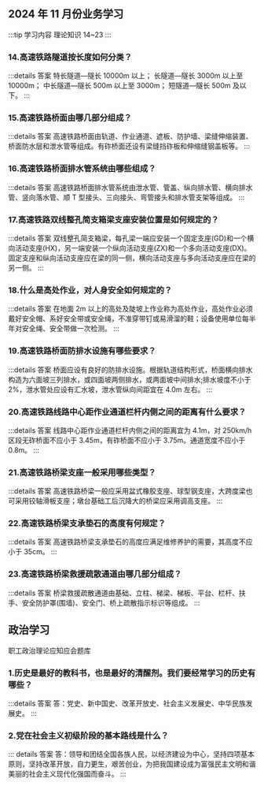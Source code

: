## 2024 年 11 月份业务学习

:::tip 学习内容
理论知识 14~23
:::

### 14.高速铁路隧道按长度如何分类？

:::details 答案
特长隧道—隧长 10000m 以上；
长隧道—隧长 3000m 以上至 10000m；
中长隧道—隧长 500m 以上至 3000m；
短隧道—隧长 500m 及以下。
:::

### 15.高速铁路桥面由哪几部分组成？

:::details 答案
高速铁路桥面由轨道、作业通道、遮板、防护墙、梁缝伸缩装置、桥面防水层和泄水管等组成。有砟桥面还设有梁缝挡砟板和伸缩缝钢盖板等。
:::

### 16.高速铁路桥面排水管系统由哪些组成？

:::details 答案
高速铁路桥面排水管系统由泄水管、管盖、纵向排水管、横向排水管、竖向落水管、顺 T 型接头、三向接头、弯管接头和排水管支架等组成。
:::

### 17.高速铁路双线整孔简支箱梁支座安装位置是如何规定的？

:::details 答案
双线整孔简支箱梁，每孔梁一端应安装一个固定支座(GD)和一个横向活动支座(HX)，另一端安装一个纵向活动支座(ZX)和一个多向活动支座(DX)。固定支座和纵向活动支座应在梁的同一侧，横向活动支座与多向活动支座应在梁的另一侧。
:::

### 18.什么是高处作业，对人身安全如何规定的？

:::details 答案
在地面 2m 以上的高处及陡坡上作业称为高处作业，高处作业必须戴好安全帽、系好安全带或安全绳，不准穿带钉或易滑溜的鞋；设备使用单位每半年对安全绳、安全带做一次检测。
:::

### 19.高速铁路桥面防排水设施有哪些要求？

:::details 答案
桥面应设有良好的防排水设施。根据轨道结构形式，桥面横向排水构造为六面坡三列排水，或四面坡两侧排水，或两面坡中间排水;排水坡度不小于 2%，泄水管处应设有汇水坡，泄水管纵向间距宜在 4.0m 左右。
:::

### 20.高速铁路线路中心距作业通道栏杆内侧之间的距离有什么要求？

:::details 答案
线路中心距作业通道栏杆内侧之间的距离宜为 4.1m，对 250km/h 区段无砟桥面不应小于 3.45m，有砟桥面不应小于 3.75m。通道宽度不应小于 0.8m。
:::

### 21.高速铁路桥梁支座一般采用哪些类型？

:::details 答案
高速铁路桥梁一般应采用盆式橡胶支座、球型钢支座，大跨度梁也可采用铰轴滑板支座；墩台基础工后沉降大的桥梁应采用调高支座。
:::

### 22.高速铁路桥梁支承垫石的高度有何规定？

:::details 答案
高速铁路桥梁支承垫石的高度应满足维修养护的需要，其高度不应小于 35cm。
:::

### 23.高速铁路桥梁救援疏散通道由哪几部分组成？

:::details 答案
桥梁救援疏散通道由基础、立柱、梯梁、梯板、平台、栏杆、扶手、安全防护罩(围墙)、安全门、桥上疏散指示标识等组成。
:::


## 政治学习

职工政治理论应知应会题库

### 1.历史是最好的教科书，也是最好的清醒剂。我们要经常学习的历史有哪些？

:::details 答案
答：党史、新中国史、改革开放史、社会主义发展史、中华民族发展史。
:::

### 2.党在社会主义初级阶段的基本路线是什么？

::: details 答案
答：领导和团结全国各族人民，以经济建设为中心，坚持四项基本原则，坚持改革开放，自力更生，艰苦创业，为把我国建设成为富强民主文明和谐美丽的社会主义现代化强国而奋斗。
:::
